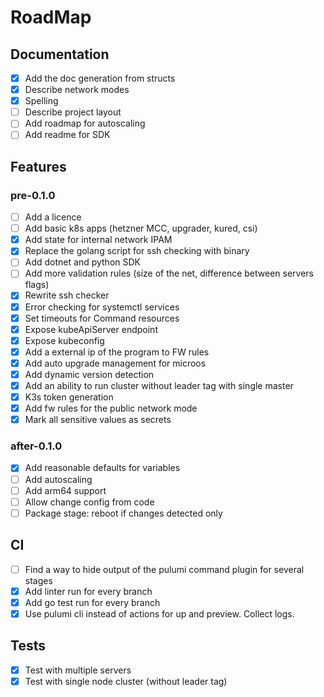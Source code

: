 # RoadMap
## Documentation
- [x] Add the doc generation from structs
- [x] Describe network modes
- [x] Spelling
- [ ] Describe project layout
- [ ] Add roadmap for autoscaling
- [ ] Add readme for SDK

## Features
### pre-0.1.0
- [ ] Add a licence
- [ ] Add basic k8s apps (hetzner MCC, upgrader, kured, csi)
- [x] Add state for internal network IPAM
- [x] Replace the golang script for ssh checking with binary
- [ ] Add dotnet and python SDK
- [ ] Add more validation rules (size of the net, difference between servers flags)
- [x] Rewrite ssh checker
- [x] Error checking for systemctl services
- [x] Set timeouts for Command resources
- [x] Expose kubeApiServer endpoint
- [x] Expose kubeconfig
- [x] Add a external ip of the program to FW rules
- [x] Add auto upgrade management for microos
- [x] Add dynamic version detection
- [x] Add an ability to run cluster without leader tag with single master
- [x] K3s token generation
- [x] Add fw rules for the public network mode
- [x] Mark all sensitive values as secrets

### after-0.1.0
- [x] Add reasonable defaults for variables
- [ ] Add autoscaling
- [ ] Add arm64 support
- [ ] Allow change config from code
- [ ] Package stage: reboot if changes detected only

## CI
- [ ] Find a way to hide output of the pulumi command plugin for several stages
- [x] Add linter run for every branch
- [x] Add go test run for every branch
- [x] Use pulumi cli instead of actions for up and preview. Collect logs.

## Tests
- [x] Test with multiple servers
- [x] Test with single node cluster (without leader tag)
